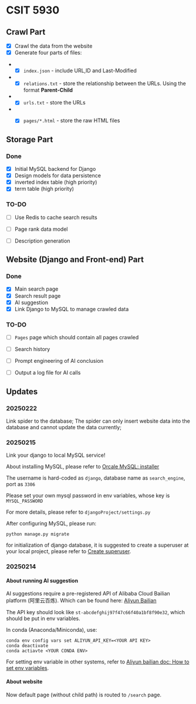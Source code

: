 # CSIT 5930

## Crawl Part

- [x] Crawl the data from the website
- [x] Generate four parts of files:
- - [x] `index.json` - include  URL,ID and Last-Modified
- - [x] `relations.txt` - store the relationship between the URLs. Using the format **Parent-Child**
- - [x] `urls.txt` - store the URLs
- - [x] `pages/*.html` - store the raw HTML files


## Storage Part
### Done
- [x] Initial MySQL backend for Django
- [x] Design models for data persistence
- [x] inverted index table (high priority)
- [x] term table (high priority)
### TO-DO
- [ ] Use Redis to cache search results
- [ ] Page rank data model
- [ ] Description generation


## Website (Django and Front-end) Part
### Done
- [x] Main search page
- [x] Search result page
- [x] AI suggestion
- [x] Link Django to MySQL to manage crawled data

### TO-DO
- [ ] `Pages` page which should contain all pages crawled
- [ ] Search history
- [ ] Prompt engineering of AI conclusion
- [ ] Output a log file for AI calls


## Updates
### **20250222**
Link spider to the database;
The spider can only insert website data into the database and cannot update the data currently;


### **20250215**

Link your django to local MySQL service!

About installing MySQL, please refer to [Orcale MySQL: installer](https://dev.mysql.com/downloads/installer/)

The username is hard-coded as `django`, database name as `search_engine`, port as `3306`

Please set your own mysql password in env variables, whose key is `MYSQL_PASSWORD`

For more details, please refer to `djangoProject/settings.py`

After configuring MySQL, please run:

```commandline
python manage.py migrate
```

for initialization of django database, it is suggested to create a superuser at your local project, please refer to [Create superuser](https://docs.djangoproject.com/en/5.1/intro/tutorial02/#introducing-the-django-admin).



### **20250214**

#### About running AI suggestion

AI suggestions require a pre-registered API of Alibaba Cloud Bailian platform (阿里云百炼). Which can be found here: [Aliyun Bailian](https://bailian.console.aliyun.com/)

The API key should look like `st-abcdefghij97f47c66f40a1bf8f90e32`, which should be put in env variables.

In conda (Anaconda/Miniconda), use:

```commandline
conda env config vars set ALIYUN_API_KEY=<YOUR API KEY>
conda deactivate
conda actiavte <YOUR CONDA ENV>
```

For setting env variable in other systems, refer to [Aliyun bailian doc: How to set env variables](https://help.aliyun.com/zh/model-studio/developer-reference/configure-api-key-through-environment-variables#61b16c64afwh8).


#### About website

Now default page (without child path) is routed to `/search` page.
